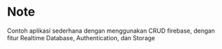 # Note

Contoh aplikasi sederhana dengan menggunakan CRUD firebase, dengan fitur Realtime Database, Authentication, dan Storage 
